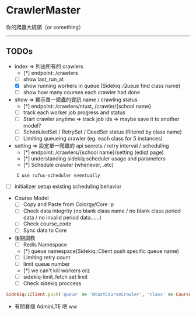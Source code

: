 CrawlerMaster
=============

你的爬蟲大統領（or something）

-----------------

## TODOs

* index => 列出所有的 crawlers
  - [*] endpoint: /crawlers
  - [ ] show last_run_at
  - [x] show running workers in queue (Sidekiq::Queue find class name)
  - [ ] show how many courses each crawler had done

* show => 顯示單一爬蟲的資訊 name / crawling status
  - [*] endpoint: /crawlers/ntust, /crawler/{school name}
  - [ ] track each worker job progress and status
  - [ ] Start crawler anytime => track job ids => maybe save it to another model?
  - [ ] ScheduledSet / RetrySet / DeadSet status (filtered by class name)
  - [ ] Limiting queueing crawler (eg. each class for 5 instances)

* setting => 設定單一爬蟲的 api secrets / retry interval / scheduling
  - [*] endpoint: /crawlers/{school name}/setting (ediqt page)
  - [*] understanding sidekiq scheduler usage and parameters
  - [*] Schedule crawler (whenever, .etc)
```
    I use rufus-scheduler eventually
```
  - [ ] initializer setup existing scheduling behavior

* Course Model
  - [ ] Copy and Paste from Colorgy/Core :p
  - [ ] Check data integrity (no blank class name / no blank class period data / no invalid period data......)
  - [ ] Check course_code
  - [ ] Sync data to Core

* 後期調教
  - [ ] Redis Namespace
  - [*] queue namespace(Sidekiq::Client push specific queue name)
  - [ ] Limiting retry count
  - [ ] limit queue number
  - [*] we can't kill workers orz
  - [ ] sidekiq-limit_fetch set limit
  - [ ] Check sidekiq proccess

```ruby
Sidekiq::Client.push('queue' => 'NtustCourseCrawler', 'class' => CourseCrawler::Worker, 'args' => ['NtustCourseCrawler'])
```

* 有閒套個 AdminLTE 吧 ww
